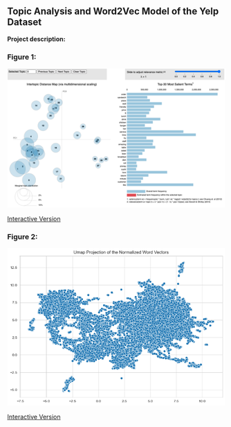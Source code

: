 ## Topic Analysis and Word2Vec Model of the Yelp Dataset

**Project description:**

### Figure 1:
<img src="images/static_lda_vis.png?raw=true"/>

[Interactive Version](http://htmlpreview.github.io/?https://github.com/Alkoopman85/alkoopman85.github.io/blob/master/images/lda_vis.html)

### Figure 2:
<img src="images/word_vectors_all.png?raw=true"/>

[Interactive Version](https://github.com/Alkoopman85/alkoopman85.github.io/blob/master/images/word_vectors.html)

